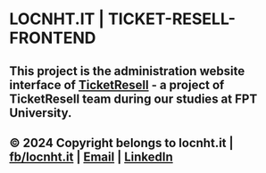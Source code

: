 # LOCNHT.IT | TICKET-RESELL-FRONTEND

## This project is the administration website interface of [TicketResell](https://ticket-resell-frontend.vercel.app) - a project of TicketResell team during our studies at FPT University.

## © 2024 Copyright belongs to locnht.it | [fb/locnht.it](https://www.facebook.com/locnht.it) | [Email](mailto:locnht.it@gmail.com) | [LinkedIn](https://www.linkedin.com/in/locnht-it/)
